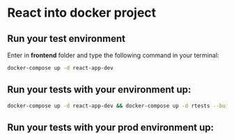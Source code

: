 # React into docker project

## Run your test environment

Enter in **frontend** folder and type the following command in your terminal:
   
```sh
docker-compose up -d react-app-dev
```

## Run your tests with your environment up:

```sh
docker-compose up -d react-app-dev && docker-compose up -d rtests --build 
```

## Run your tests with your prod environment up:

```sh

```